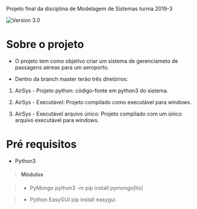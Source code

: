 Projeto final da disciplina de Modelagem de Sistemas turma 2019-3

![Version 3.0](https://img.shields.io/badge/version-0.1.0-brightgreen.svg?style=for-the-badge)

 # Sobre o projeto

- O projeto tem como objetivo criar um sistema de gerenciameto de passagens aéreas para um aeroporto.

- Dentro da branch master terão três diretórios:

1. AirSys - Projeto python: código-fonte em python3 do sistema.

2. AirSys - Executável: Projeto compilado como executável para windows.

3. AirSys - Executável arquivo único: Projeto compilado com um único arquivo executável para windows.

# Pré requisitos

- Python3

> #### Módulos

>- PyMongo
> python3 -m pip install pymongo[tls]

>- Python EasyGUI
> pip install easygui
